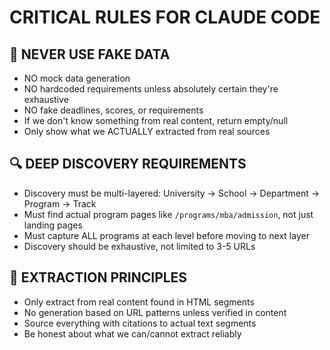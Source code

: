 # CRITICAL RULES FOR CLAUDE CODE

## 🚫 NEVER USE FAKE DATA
- NO mock data generation
- NO hardcoded requirements unless absolutely certain they're exhaustive
- NO fake deadlines, scores, or requirements
- If we don't know something from real content, return empty/null
- Only show what we ACTUALLY extracted from real sources

## 🔍 DEEP DISCOVERY REQUIREMENTS
- Discovery must be multi-layered: University → School → Department → Program → Track
- Must find actual program pages like `/programs/mba/admission`, not just landing pages
- Must capture ALL programs at each level before moving to next layer
- Discovery should be exhaustive, not limited to 3-5 URLs

## 🎯 EXTRACTION PRINCIPLES
- Only extract from real content found in HTML segments
- No generation based on URL patterns unless verified in content
- Source everything with citations to actual text segments
- Be honest about what we can/cannot extract reliably